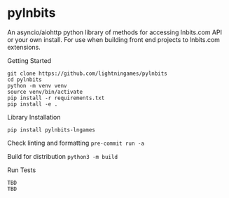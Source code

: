 # pylnbits

An asyncio/aiohttp python library of methods for accessing lnbits.com API or your own install. For use when building front end projects to lnbits.com extensions. 

Getting Started

```
git clone https://github.com/lightningames/pylnbits
cd pylnbits
python -m venv venv
source venv/bin/activate
pip install -r requirements.txt
pip install -e .
```

Library Installation

```
pip install pylnbits-lngames
````

Check linting and formatting
`pre-commit run -a`

Build for distribution
`python3 -m build`

Run Tests

```
TBD
TBD
```
